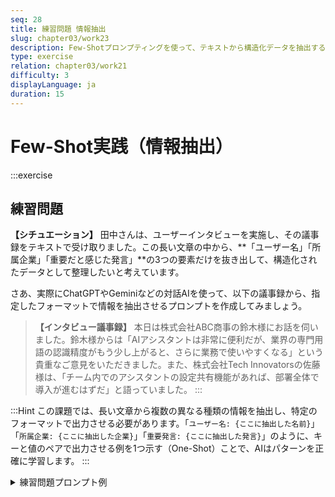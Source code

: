 ```yaml
---
seq: 28
title: 練習問題 情報抽出
slug: chapter03/work23
description: Few-Shotプロンプティングを使って、テキストから構造化データを抽出する
type: exercise
relation: chapter03/work21
difficulty: 3
displayLanguage: ja
duration: 15
---
```


# Few-Shot実践（情報抽出）

:::exercise
## 練習問題
**【シチュエーション】**
田中さんは、ユーザーインタビューを実施し、その議事録をテキストで受け取りました。この長い文章の中から、**「ユーザー名」「所属企業」「重要だと感じた発言」**の3つの要素だけを抜き出して、構造化されたデータとして整理したいと考えています。

さあ、実際にChatGPTやGeminiなどの対話AIを使って、以下の議事録から、指定したフォーマットで情報を抽出させるプロンプトを作成してみましょう。

> **【インタビュー議事録】**
> 本日は株式会社ABC商事の鈴木様にお話を伺いました。鈴木様からは「AIアシスタントは非常に便利だが、業界の専門用語の認識精度がもう少し上がると、さらに業務で使いやすくなる」という貴重なご意見をいただきました。また、株式会社Tech Innovatorsの佐藤様は、「チーム内でのアシスタントの設定共有機能があれば、部署全体で導入が進むはずだ」と語っていました。
:::

:::Hint
この課題では、長い文章から複数の異なる種類の情報を抽出し、特定のフォーマットで出力させる必要があります。「`ユーザー名: {ここに抽出した名前}`」「`所属企業: {ここに抽出した企業}`」「`重要発言: {ここに抽出した発言}`」のように、キーと値のペアで出力させる例を1つ示す（One-Shot）ことで、AIはパターンを正確に学習します。
:::

<details><summary>練習問題プロンプト例</summary>

```
あなたは、インタビュー議事録から要点を抽出する専門家です。
以下の例に倣って、与えられた議事録から「ユーザー名」「所属企業」「重要発言」を抽出してください。

# 例
- 議事録: 「先日お話を伺った、デザイン事務所の田中様からは、『UIが直感的で素晴らしい』とのコメントをいただきました。」
- ユーザー名: 田中
- 所属企業: デザイン事務所
- 重要発言: UIが直感的で素晴らしい

# 本番のインタビュー議事録
本日、株式会社ABC商事の鈴木様にお話を伺いました。鈴木様からは「AIアシスタントは非常に便利だが、業界の専門用語の認識精度がもう少し上がると、さらに業務で使いやすくなる」という貴重なご意見をいただきました。また、株式会社Tech Innovatorsの佐藤様は、「チーム内でのアシスタントの設定共有機能があれば、部署全体で導入が進むはずだ」と語っていました。
```

### AI回答出力例
```
- ユーザー名: 鈴木
- 所属企業: 株式会社ABC商事
- 重要発言: 業界の専門用語の認識精度がもう少し上がると、さらに業務で使いやすくなる

- ユーザー名: 佐藤
- 所属企業: 株式会社Tech Innovators
- 重要発言: チーム内でのアシスタントの設定共有機能があれば、部署全体で導入が進むはずだ
```
</details>
